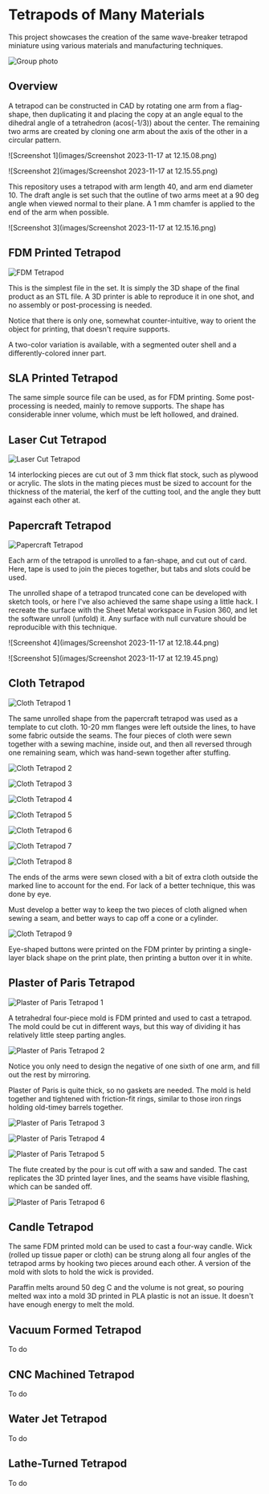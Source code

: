 # Tetrapods of Many Materials

This project showcases the creation of the same wave-breaker tetrapod miniature using various materials and manufacturing techniques.

![Group photo](images/IMG_5607.jpg)

## Overview

A tetrapod can be constructed in CAD by rotating one arm from a flag-shape, then duplicating it and placing the copy at an angle equal to the dihedral angle of a tetrahedron (acos(-1/3)) about the center. The remaining two arms are created by cloning one arm about the axis of the other in a circular pattern.

![Screenshot 1](images/Screenshot 2023-11-17 at 12.15.08.png)

![Screenshot 2](images/Screenshot 2023-11-17 at 12.15.55.png)

This repository uses a tetrapod with arm length 40, and arm end diameter 10. The draft angle is set such that the outline of two arms meet at a 90 deg angle when viewed normal to their plane. A 1 mm chamfer is applied to the end of the arm when possible.

![Screenshot 3](images/Screenshot 2023-11-17 at 12.15.16.png)

## FDM Printed Tetrapod

![FDM Tetrapod](images/IMG_5603.jpeg)

This is the simplest file in the set. It is simply the 3D shape of the final product as an STL file. A 3D printer is able to reproduce it in one shot, and no assembly or post-processing is needed.

Notice that there is only one, somewhat counter-intuitive, way to orient the object for printing, that doesn't require supports.

A two-color variation is available, with a segmented outer shell and a differently-colored inner part.

## SLA Printed Tetrapod

The same simple source file can be used, as for FDM printing. Some post-processing is needed, mainly to remove supports. The shape has considerable inner volume, which must be left hollowed, and drained.

## Laser Cut Tetrapod

![Laser Cut Tetrapod](images/IMG_5604.jpeg)

14 interlocking pieces are cut out of 3 mm thick flat stock, such as plywood or acrylic. The slots in the mating pieces must be sized to account for the thickness of the material, the kerf of the cutting tool, and the angle they butt against each other at.

## Papercraft Tetrapod

![Papercraft Tetrapod](images/IMG_5606.jpeg)

Each arm of the tetrapod is unrolled to a fan-shape, and cut out of card. Here, tape is used to join the pieces together, but tabs and slots could be used.

The unrolled shape of a tetrapod truncated cone can be developed with sketch tools, or here I've also achieved the same shape using a little hack. I recreate the surface with the Sheet Metal workspace in Fusion 360, and let the software unroll (unfold) it. Any surface with null curvature should be reproducible with this technique.

![Screenshot 4](images/Screenshot 2023-11-17 at 12.18.44.png)

![Screenshot 5](images/Screenshot 2023-11-17 at 12.19.45.png)

## Cloth Tetrapod

![Cloth Tetrapod 1](images/IMG_5605.jpeg)

The same unrolled shape from the papercraft tetrapod was used as a template to cut cloth. 10-20 mm flanges were left outside the lines, to have some fabric outside the seams. The four pieces of cloth were sewn together with a sewing machine, inside out, and then all reversed through one remaining seam, which was hand-sewn together after stuffing.

![Cloth Tetrapod 2](images/IMG_5567.jpeg)

![Cloth Tetrapod 3](images/IMG_5568.jpeg)

![Cloth Tetrapod 4](images/IMG_5569.jpeg)

![Cloth Tetrapod 5](images/IMG_5571.jpeg)

![Cloth Tetrapod 6](images/IMG_5572.jpeg)

![Cloth Tetrapod 7](images/IMG_5573.jpeg)

![Cloth Tetrapod 8](images/IMG_5575.jpeg)

The ends of the arms were sewn closed with a bit of extra cloth outside the marked line to account for the end. For lack of a better technique, this was done by eye.

Must develop a better way to keep the two pieces of cloth aligned when sewing a seam, and better ways to cap off a cone or a cylinder.

![Cloth Tetrapod 9](images/IMG_5602.jpeg)

Eye-shaped buttons were printed on the FDM printer by printing a single-layer black shape on the print plate, then printing a button over it in white.

## Plaster of Paris Tetrapod

![Plaster of Paris Tetrapod 1](images/IMG_5590.jpeg)

A tetrahedral four-piece mold is FDM printed and used to cast a tetrapod. The mold could be cut in different ways, but this way of dividing it has relatively little steep parting angles.

![Plaster of Paris Tetrapod 2](images/IMG_5582.jpeg)

Notice you only need to design the negative of one sixth of one arm, and fill out the rest by mirroring.

Plaster of Paris is quite thick, so no gaskets are needed. The mold is held together and tightened with friction-fit rings, similar to those iron rings holding old-timey barrels together.

![Plaster of Paris Tetrapod 3](images/IMG_5584.jpeg)

![Plaster of Paris Tetrapod 4](images/IMG_5585.jpeg)

![Plaster of Paris Tetrapod 5](images/IMG_5587.jpeg)

The flute created by the pour is cut off with a saw and sanded. The cast replicates the 3D printed layer lines, and the seams have visible flashing, which can be sanded off.

![Plaster of Paris Tetrapod 6](images/IMG_5588.jpeg)

## Candle Tetrapod

The same FDM printed mold can be used to cast a four-way candle. Wick (rolled up tissue paper or cloth) can be strung along all four angles of the tetrapod arms by hooking two pieces around each other. A version of the mold with slots to hold the wick is provided.

Paraffin melts around 50 deg C and the volume is not great, so pouring melted wax into a mold 3D printed in PLA plastic is not an issue. It doesn't have enough energy to melt the mold.

## Vacuum Formed Tetrapod

To do

## CNC Machined Tetrapod

To do

## Water Jet Tetrapod

To do

## Lathe-Turned Tetrapod

To do
